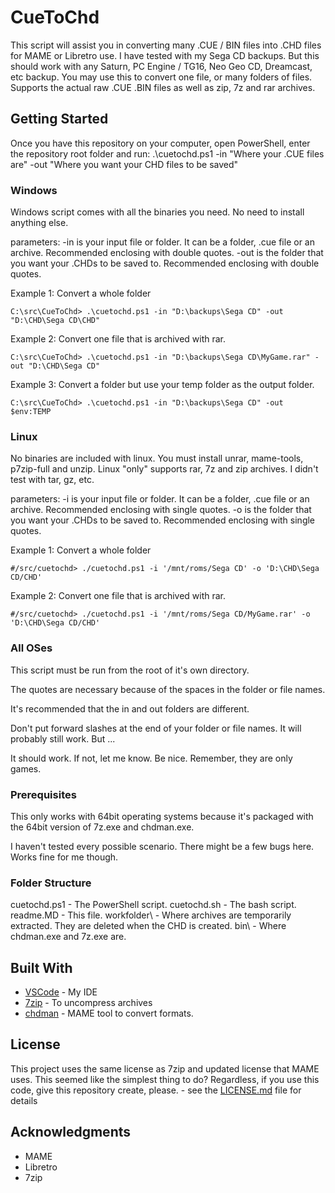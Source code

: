 # CueToChd

This script will assist you in converting many .CUE / BIN files into .CHD files for MAME or Libretro use. I have tested with my Sega CD backups. But this should work with any Saturn, PC Engine / TG16, Neo Geo CD, Dreamcast, etc backup. You may use this to convert one file, or many folders of files. Supports the actual raw .CUE .BIN files as well as zip, 7z and rar archives.

## Getting Started

Once you have this repository on your computer, open PowerShell, enter the repository root folder and run:
.\cuetochd.ps1 -in "Where your .CUE files are" -out "Where you want your CHD files to be saved"

### Windows
Windows script comes with all the binaries you need. No need to install anything else.

parameters:
-in is your input file or folder. It can be a folder, .cue file or an archive. Recommended enclosing with double quotes.
-out is the folder that you want your .CHDs to be saved to. Recommended enclosing with double quotes.

Example 1: Convert a whole folder
```
C:\src\CueToChd> .\cuetochd.ps1 -in "D:\backups\Sega CD" -out "D:\CHD\Sega CD\CHD"
```
Example 2: Convert one file that is archived with rar.
```
C:\src\CueToChd> .\cuetochd.ps1 -in "D:\backups\Sega CD\MyGame.rar" -out "D:\CHD\Sega CD"
```
Example 3: Convert a folder but use your temp folder as the output folder.
```
C:\src\CueToChd> .\cuetochd.ps1 -in "D:\backups\Sega CD" -out $env:TEMP
```

### Linux
No binaries are included with linux. You must install unrar, mame-tools, p7zip-full and unzip.
Linux "only" supports rar, 7z and zip archives. I didn't test with tar, gz, etc.

parameters:
-i is your input file or folder. It can be a folder, .cue file or an archive. Recommended enclosing with single quotes.
-o is the folder that you want your .CHDs to be saved to. Recommended enclosing with single quotes.

Example 1: Convert a whole folder
```
#/src/cuetochd> ./cuetochd.ps1 -i '/mnt/roms/Sega CD' -o 'D:\CHD\Sega CD/CHD'
```
Example 2: Convert one file that is archived with rar.
```
#/src/cuetochd> ./cuetochd.ps1 -i '/mnt/roms/Sega CD/MyGame.rar' -o 'D:\CHD\Sega CD/CHD'
```
### All OSes
This script must be run from the root of it's own directory.

The quotes are necessary because of the spaces in the folder or file names.

It's recommended that the in and out folders are different.

Don't put forward slashes at the end of your folder or file names. It will probably still work. But ...

It should work. If not, let me know. Be nice. Remember, they are only games.

### Prerequisites

This only works with 64bit operating systems because it's packaged with the 64bit version of 7z.exe and chdman.exe.

I haven't tested every possible scenario. There might be a few bugs here. Works fine for me though.

### Folder Structure

cuetochd.ps1 - The PowerShell script.
cuetochd.sh - The bash script.
readme.MD - This file.
workfolder\ - Where archives are temporarily extracted. They are deleted when the CHD is created.
bin\ - Where chdman.exe and 7z.exe are.

## Built With

* [VSCode](https://code.visualstudio.com/) - My IDE
* [7zip](https://www.7-zip.org/) - To uncompress archives
* [chdman](https://github.com/mamedev/mame/blob/master/src/tools/chdman.cpp) - MAME tool to convert formats.


## License

This project uses the same license as 7zip and updated license that MAME uses. This seemed like the simplest thing to do? Regardless, if you use this code, give this repository create, please. - see the [LICENSE.md](LICENSE.md) file for details

## Acknowledgments

* MAME
* Libretro
* 7zip
